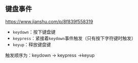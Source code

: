 ## 键盘事件

https://www.jianshu.com/p/8f839f558319

- `keydown`：按下键盘键
- `keypress`：紧接着`keydown`事件触发（只有按下字符键时触发）
- `keyup`：释放键盘键

触发顺序为：keydown -> keypress ->keyup
